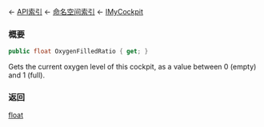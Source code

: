 ← [API索引](Api-Index) ← [命名空间索引](Namespace-Index) ← [IMyCockpit](Sandbox.ModAPI.Ingame.IMyCockpit)

### 概要

```csharp
public float OxygenFilledRatio { get; }
```

Gets the current oxygen level of this cockpit, as a value between 0 (empty) and 1 (full).

### 返回

[float](https://docs.microsoft.com/en-us/dotnet/api/System.Single?view=netframework-4.6)



